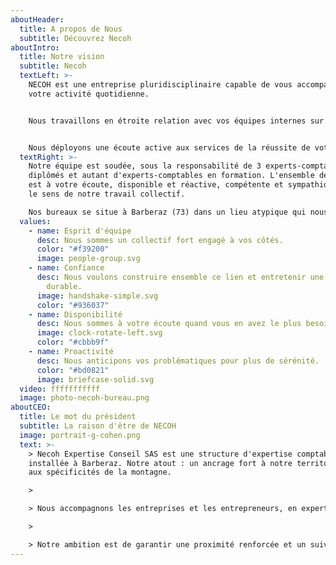 ```yaml
---
aboutHeader:
  title: A propos de Nous
  subtitle: Découvrez Necoh
aboutIntro:
  title: Notre vision
  subtitle: Necoh
  textLeft: >-
    NECOH est une entreprise pluridisciplinaire capable de vous accompagnez dans
    votre activité quotidienne. 


    Nous travaillons en étroite relation avec vos équipes internes sur les problématiques de votre entreprise en lien avec la comptabilité, la gestion, le juridique et la paie. 


    Nous déployons une écoute active aux services de la réussite de votre projet professionnel afin de vous délivrer les outils et conseils adéquats. Nous nous adaptons quotidiennement dans l'environnement contraint et changeant que nous connaissons afin de vous aider à prendre les bonnes décisions.
  textRight: >-
    Notre équipe est soudée, sous la responsabilité de 3 experts-comptables
    diplômés et autant d'experts-comptables en formation. L'ensemble de l'équipe
    est à votre écoute, disponible et réactive, compétente et sympathique. C'est
    le sens de notre travail collectif.

    Nos bureaux se situe à Barberaz (73) dans un lieu atypique qui nous ressemble : chaleureux, convivial et prêt à vous accueillir dès que vous le souhaitez. Nous sommes également présent à Lyon (69).
  values:
    - name: Esprit d'équipe
      desc: Nous sommes un collectif fort engagé à vos côtés.
      color: "#f39200"
      image: people-group.svg
    - name: Confiance
      desc: Nous voulons construire ensemble ce lien et entretenir une relation
        durable.
      image: handshake-simple.svg
      color: "#936037"
    - name: Disponibilité
      desc: Nous sommes à votre écoute quand vous en avez le plus besoin.
      image: clock-rotate-left.svg
      color: "#cbbb9f"
    - name: Proactivité
      desc: Nous anticipons vos problématiques pour plus de sérénité.
      color: "#bd0821"
      image: briefcase-solid.svg
  video: fffffffffff
  image: photo-necoh-bureau.png
aboutCEO:
  title: Le mot du président
  subtitle: La raison d'être de NECOH
  image: portrait-g-cohen.png
  text: >-
    > Necoh Expertise Conseil SAS est une structure d'expertise comptable
    installée à Barberaz. Notre atout : un ancrage fort à notre territoire et
    aux spécificités de la montagne.

    >

    > Nous accompagnons les entreprises et les entrepreneurs, en expertise comptable, paie et RH, audit, conseils, juridique, fiscalité des particuliers dans tout type de secteurs d'activités : Services, Artisanat, Commerces et distributions, Hotels et Restaurants, BTP et immobilier ainsi que les Professions libérales.

    >

    > Notre ambition est de garantir une proximité renforcée et un suivi personnalisé de nos clients. La dimension humaine et la confiance étant au centre de notre développement.
---
```

